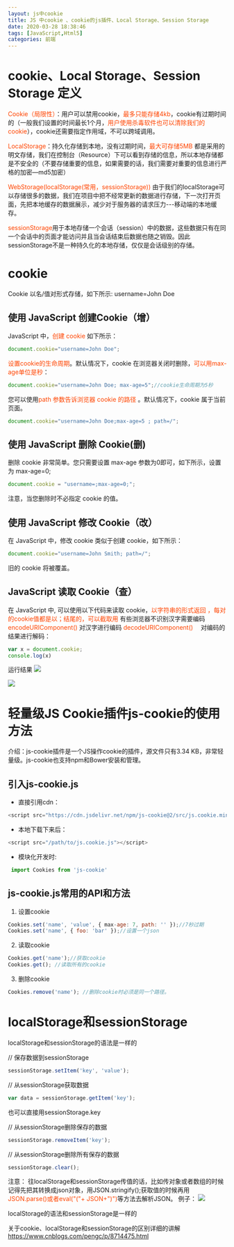 ```yaml
---
layout: js中cookie
title: JS 中cookie 、cookie的js插件、Local Storage、Session Storage
date: 2020-03-28 18:38:46
tags: [JavaScript,Html5]
categories: 前端
---
```

<script type="text/javascript" src="/js/bai.js"></script>

# cookie、Local Storage、Session Storage 定义
<font color="#f40">Cookie（局限性）</font>：用户可以禁用cookie，<font color="#f40">最多只能存储4kb</font>，cookie有过期时间的（一般我们设置的时间最长1个月，<font color="#f40">用户使用杀毒软件也可以清除我们的cookie</font>），cookie还需要指定作用域，不可以跨域调用。

<font color="#f40">LocalStorage</font>：持久化存储到本地，没有过期时间，<font color="#f40">最大可存储5MB</font>
都是采用的明文存储，我们在控制台（Resource）下可以看到存储的信息，所以本地存储都是不安全的（不要存储重要的信息，如果需要的话，我们需要对重要的信息进行严格的加密—md5加密）

<font color="#f40">WebStorage(localStorage(常用，sessionStorage))</font>
由于我们的localStorage可以存储很多的数据，我们在项目中把不经常更新的数据进行存储，下一次打开页面，先把本地缓存的数据展示，减少对于服务器的请求压力---移动端的本地缓存。

<font color="#f40">sessionStorage</font>用于本地存储一个会话（session）中的数据，这些数据只有在同一个会话中的页面才能访问并且当会话结束后数据也随之销毁。因此sessionStorage不是一种持久化的本地存储，仅仅是会话级别的存储。

<!-- more -->
# cookie
Cookie 以名/值对形式存储，如下所示:
username=John Doe
## 使用 JavaScript 创建Cookie（增）
JavaScript 中，<font color="#f40">创建 cookie</font> 如下所示：
```js
document.cookie="username=John Doe";
```
<font color="#f40">设置cookie的生命周期</font>。默认情况下，cookie 在浏览器关闭时删除，<font color="#f40">可以用max-age单位是秒</font>：
```js
document.cookie="username=John Doe; max-age=5";//cookie生命周期为5秒
```
您可以使用<font color="#f40">path 参数告诉浏览器 cookie 的路径</font> 。默认情况下，cookie 属于当前页面。
```js
document.cookie="username=John Doe;max-age=5 ; path=/";
```

## 使用 JavaScript 删除 Cookie(删)
删除 cookie 非常简单。您只需要设置 max-age 参数为0即可，如下所示，设置为 max-age=0;
```js
document.cookie = "username=;max-age=0;";
```
注意，当您删除时不必指定 cookie 的值。

## 使用 JavaScript 修改 Cookie（改）
在 JavaScript 中，修改 cookie 类似于创建 cookie，如下所示：
```js
document.cookie="username=John Smith; path=/";
```
旧的 cookie 将被覆盖。

##  JavaScript 读取 Cookie（查）
在 JavaScript 中, 可以使用以下代码来读取 cookie，<font color="#f40">以字符串的形式返回 ，每对的cookie值都是以；结尾的，可以截取用</font>
有些浏览器不识别汉字需要编码
<font color="#f40">encodeURIComponent()</font>    对汉字进行编码
<font color="#f40">decodeURIComponent()</font>　  对编码的结果进行解码：
```js
var x = document.cookie;
console.log(x)
```
运行结果
![](1.png)

![](2.png)

# 轻量级JS Cookie插件js-cookie的使用方法
介绍：js-cookie插件是一个JS操作cookie的插件，源文件只有3.34 KB，非常轻量级。js-cookie也支持npm和Bower安装和管理。
## 引入js-cookie.js
- 直接引用cdn：
```js
<script src="https://cdn.jsdelivr.net/npm/js-cookie@2/src/js.cookie.min.js"></script>
```

- 本地下载下来后：
```js
<script src="/path/to/js.cookie.js"></script>
```

- 模块化开发时:
```js
 import Cookies from 'js-cookie'
 ```
 
## js-cookie.js常用的API和方法
1. 设置cookie
```js
Cookies.set('name', 'value', { max-age: 7, path: '' });//7秒过期
Cookies.set('name', { foo: 'bar' });//设置一个json
```

2. 读取cookie
```js
Cookies.get('name');//获取cookie
Cookies.get(); //读取所有的cookie
```

3. 删除cookie
```js
Cookies.remove('name'); //删除cookie时必须是同一个路径。
```


# localStorage和sessionStorage
localStorage和sessionStorage的语法是一样的

// 保存数据到sessionStorage
```js
sessionStorage.setItem('key', 'value');
```

// 从sessionStorage获取数据
```js
var data = sessionStorage.getItem('key');
```
也可以直接用sessionStorage.key

// 从sessionStorage删除保存的数据
```js
sessionStorage.removeItem('key');
```

// 从sessionStorage删除所有保存的数据
```js
sessionStorage.clear();
```

注意：
往localStorage和sessionStorage传值的话，比如传对象或者数组的时候记得先把其转换成json对象，用JSON.stringify();获取值的时候再用<font color="#f40">JSON.parse()或者eval("("+ JSON+")")</font>等方法去解析JSON。
例子：
![](3.png)

localStorage的语法和sessionStorage是一样的

关于cookie、localStorage和sessionStorage的区别详细的讲解
https://www.cnblogs.com/pengc/p/8714475.html
